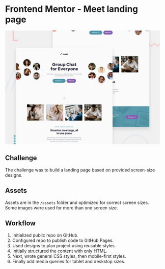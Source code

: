# Frontend Mentor - Meet landing page

![Design preview for the Meet landing page coding challenge](./preview.jpg)

## Challenge

The challenge was to build a landing page based on provided screen-size designs.

## Assets

Assets are in the `/assets` folder and optimized for correct screen sizes. Some images were used for more than one screen size.

## Workflow

1. Initialized public repo on GitHub.
2. Configured repo to publish code to GitHub Pages.
3. Used designs to plan project using reusable styles.
4. Initially structured the content with only HTML.
5. Next, wrote general CSS styles, then mobile-first styles.
6. Finally add media queries for tablet and deskstop sizes.
